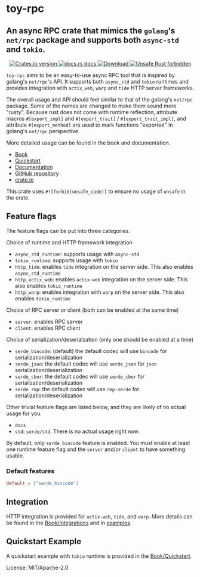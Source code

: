 # toy-rpc

## An async RPC crate that mimics the `golang`'s `net/rpc` package and supports both `async-std` and `tokio`.

<div align="center">
<!-- Crates version -->
<a href="https://crates.io/crates/toy-rpc">
<img src="https://img.shields.io/crates/v/toy-rpc.svg?style=flat"
alt="Crates.io version" />
</a>
<!-- docs.rs docs -->
<a href="https://docs.rs/toy-rpc">
<img src="https://img.shields.io/badge/docs-latest-blue.svg?style=flat"
alt="docs.rs docs" />
</a>
<!-- Downloads -->
<a href="https://crates.io/crates/toy-rpc">
<img src="https://img.shields.io/crates/d/toy-rpc.svg?style=flat"
alt="Download" />
</a>
<a href="https://github.com/rust-secure-code/safety-dance/">
<img src="https://img.shields.io/badge/unsafe-forbidden-success.svg?style=flat"
alt="Unsafe Rust forbidden" />
</a>
</div>

`toy-rpc` aims to be an easy-to-use async RPC tool that is inspired by golang's `net/rpc`'s API.
It supports both `async_std` and `tokio` runtimes and provides integration with `actix_web`,
`warp` and `tide` HTTP server frameworks.

The overall usage and API should feel similar to that of the golang's `net/rpc` package. Some of the names are changed
to make them sound more "rusty". Because rust does not come with runtime reflection, attribute macros `#[export_impl]`
and `#[export_trait]` / `#[export_trait_impl]`, and attribute `#[export_method]` are used to mark functions "exported" in golang's
`net/rpc` perspective.

More detailed usage can be found in the book and documentation.

- [Book](https://minghuaw.github.io/toy-rpc/01_introduction.html)
- [Quickstart](https://minghuaw.github.io/toy-rpc/02_quickstart.html)
- [Documentation](https://docs.rs/toy-rpc/0.7.0-alpha.0/toy_rpc/)
- [GitHub repository](https://github.com/minghuaw/toy-rpc)
- [crate.io](https://crates.io/crates/toy-rpc)

This crate uses `#![forbid(unsafe_code)]` to ensure no usage of `unsafe` in the crate.

## Feature flags

The feature flags can be put into three categories.

Choice of runtime and HTTP framework integration

- `async_std_runtime`: supports usage with `async-std`
- `tokio_runtime`: supports usage with `tokio`
- `http_tide`: enables `tide` integration on the server side. This also enables `async_std_runtime`
- `http_actix_web`: enables `actix-web` integration on the server side. This also enables `tokio_runtime`
- `http_warp`: enables integration with `warp` on the server side. This also enables `tokio_runtime`

Choice of RPC server or client (both can be enabled at the same time)

- `server`: enables RPC server
- `client`: enables RPC client

Choice of serialization/deserialzation (only one should be enabled at a time)

- `serde_bincode`: (default) the default codec will use `bincode`
    for serialization/deserialization
- `serde_json`: the default codec will use `serde_json`
    for `json` serialization/deserialization
- `serde_cbor`: the default codec will use `serde_cbor`
    for serialization/deserialization
- `serde_rmp`: the default codec will use `rmp-serde`
    for serialization/deserialization

Other trivial feature flags are listed below, and they are likely of no actual usage for you.
- `docs`
- `std`: `serde/std`. There is no actual usage right now.

By default, only `serde_bincode` feature is enabled.
You must enable at least one runtime feature flag and the `server` and/or `client` to have something usable.

### Default features

```toml
default = ["serde_bincode"]
```

## Integration

HTTP integration is provided for `actix-web`, `tide`, and `warp`. More details can be found
in the [Book/Integrations](https://minghuaw.github.io/toy-rpc/05_integration.html) and in
[examples](https://github.com/minghuaw/toy-rpc/tree/main/examples).

## Quickstart Example

A quickstart example with `tokio` runtime is provided in the [Book/Quickstart](https://minghuaw.github.io/toy-rpc/02_quickstart.html).


License: MIT/Apache-2.0
